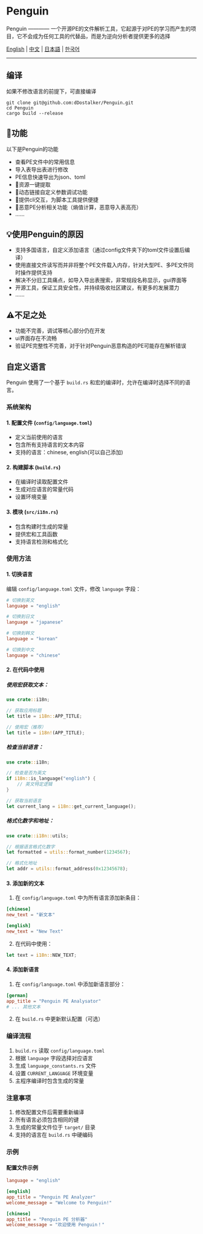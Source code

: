 # Penguin

Penguin ———— 一个开源PE的文件解析工具，它起源于对PE的学习而产生的项目，它不会成为任何工具的代替品，而是为逆向分析者提供更多的选择

[English](README.md) | [中文](README.zh-CN.md) | [日本語](README.ja.md) | [한국어](README.ko.md)

---

## 编译
如果不修改语言的前提下，可直接编译
```shell
git clone git@github.com:dDostalker/Penguin.git
cd Penguin
cargo build --release
```

## 🔧功能
以下是Penguin的功能
- 查看PE文件中的常用信息
- 导入表导出表进行修改
- PE信息快速导出为json、toml
- 🚧资源一键提取
- 🚧动态链接自定义参数调试功能
- 🚧提供cli交互，为脚本工具提供便捷
- 🚧恶意PE分析相关功能（熵值计算，恶意导入表高亮）
- ……

## 💡使用Penguin的原因
- 支持多国语言，自定义添加语言（通过config文件夹下的toml文件设置后编译）
- 使用直接文件读写而并非将整个PE文件载入内存，针对大型PE、多PE文件同时操作提供支持
- 解决不分旧工具痛点，如导入导出表搜索，非常规段名称显示，gui界面等
- 开源工具，保证工具安全性，并持续吸收社区建议，有更多的发展潜力
- ……

## ⚠不足之处
- 功能不完善，调试等核心部分仍在开发
- ui界面存在不流畅
- 验证PE完整性不完善，对于针对Penguin恶意构造的PE可能存在解析错误

## 自定义语言

Penguin 使用了一个基于 `build.rs` 和宏的编译时，允许在编译时选择不同的语言。

### 系统架构

#### 1. 配置文件 (`config/language.toml`)
- 定义当前使用的语言
- 包含所有支持语言的文本内容
- 支持的语言：chinese, english(可以自己添加)

#### 2. 构建脚本 (`build.rs`)
- 在编译时读取配置文件
- 生成对应语言的常量代码
- 设置环境变量

#### 3. 模块 (`src/i18n.rs`)
- 包含构建时生成的常量
- 提供宏和工具函数
- 支持语言检测和格式化

### 使用方法

#### 1. 切换语言

编辑 `config/language.toml` 文件，修改 `language` 字段：

```toml
# 切换到英文
language = "english"

# 切换到日文
language = "japanese"

# 切换到韩文
language = "korean"

# 切换到中文
language = "chinese"
```

#### 2. 在代码中使用

##### 使用宏获取文本：
```rust
use crate::i18n;

// 获取应用标题
let title = i18n::APP_TITLE;

// 使用宏（推荐）
let title = i18n!(APP_TITLE);
```

##### 检查当前语言：
```rust
use crate::i18n;

// 检查是否为英文
if i18n::is_language("english") {
    // 英文特定逻辑
}

// 获取当前语言
let current_lang = i18n::get_current_language();
```

##### 格式化数字和地址：
```rust
use crate::i18n::utils;

// 根据语言格式化数字
let formatted = utils::format_number(1234567);

// 格式化地址
let addr = utils::format_address(0x12345678);
```

#### 3. 添加新的文本

1. 在 `config/language.toml` 中为所有语言添加新条目：
```toml
[chinese]
new_text = "新文本"

[english]
new_text = "New Text"
```

2. 在代码中使用：
```rust
let text = i18n::NEW_TEXT;
```

#### 4. 添加新语言

1. 在 `config/language.toml` 中添加新语言部分：
```toml
[german]
app_title = "Penguin PE Analysator"
# ... 其他文本
```

2. 在 `build.rs` 中更新默认配置（可选）

### 编译流程

1. `build.rs` 读取 `config/language.toml`
2. 根据 `language` 字段选择对应语言
3. 生成 `language_constants.rs` 文件
4. 设置 `CURRENT_LANGUAGE` 环境变量
5. 主程序编译时包含生成的常量

### 注意事项

1. 修改配置文件后需要重新编译
2. 所有语言必须包含相同的键
3. 生成的常量文件位于 `target/` 目录
4. 支持的语言在 `build.rs` 中硬编码

### 示例

#### 配置文件示例
```toml
language = "english"

[english]
app_title = "Penguin PE Analyzer"
welcome_message = "Welcome to Penguin!"

[chinese]
app_title = "Penguin PE 分析器"
welcome_message = "欢迎使用 Penguin！"
```

